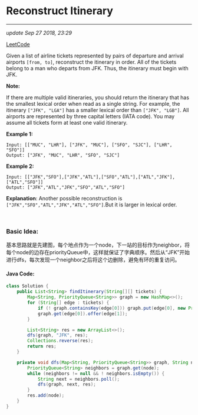 # Reconstruct Itinerary

---

_update Sep 27 2018, 23:29_

[LeetCode](https://leetcode.com/problems/reconstruct-itinerary/description/)


Given a list of airline tickets represented by pairs of departure and arrival airports `[from, to]`, reconstruct the itinerary in order. All of the tickets belong to a man who departs from JFK. Thus, the itinerary must begin with JFK.

**Note:**

If there are multiple valid itineraries, you should return the itinerary that has the smallest lexical order when read as a single string. For example, the itinerary `["JFK", "LGA"]` has a smaller lexical order than `["JFK", "LGB"]`.
All airports are represented by three capital letters (IATA code).
You may assume all tickets form at least one valid itinerary.

**Example 1:**

    Input: [["MUC", "LHR"], ["JFK", "MUC"], ["SFO", "SJC"], ["LHR", "SFO"]]
    Output: ["JFK", "MUC", "LHR", "SFO", "SJC"]

**Example 2:**

    Input: [["JFK","SFO"],["JFK","ATL"],["SFO","ATL"],["ATL","JFK"],["ATL","SFO"]]
    Output: ["JFK","ATL","JFK","SFO","ATL","SFO"]

**Explanation**: Another possible reconstruction is `["JFK","SFO","ATL","JFK","ATL","SFO"]`.But it is larger in lexical order.

<br/>          

### Basic Idea:
基本思路就是先建图，每个地点作为一个node，下一站的目标作为neighbor，将每个node的边存在priorityQueue中，这样就保证了字典顺序。然后从“JFK”开始进行dfs，每次发现一个neighbor之后将这个边删除，避免有环的重复访问。

#### Java Code:
```java
class Solution {
    public List<String> findItinerary(String[][] tickets) {
        Map<String, PriorityQueue<String>> graph = new HashMap<>();
        for (String[] edge : tickets) {
            if (! graph.containsKey(edge[0])) graph.put(edge[0], new PriorityQueue<>());
            graph.get(edge[0]).offer(edge[1]);
        }

        List<String> res = new ArrayList<>();
        dfs(graph, "JFK", res);
        Collections.reverse(res);
        return res;
    }

    private void dfs(Map<String, PriorityQueue<String>> graph, String node, List<String> res) {
        PriorityQueue<String> neighbors = graph.get(node);
        while (neighbors != null && ! neighbors.isEmpty()) {
            String next = neighbors.poll();
            dfs(graph, next, res);
        }
        res.add(node);
    }
}
```
